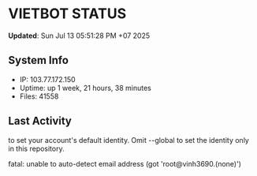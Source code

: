 # VIETBOT STATUS
**Updated**: Sun Jul 13 05:51:28 PM +07 2025

## System Info
- IP: 103.77.172.150
- Uptime: up 1 week, 21 hours, 38 minutes
- Files: 41558

## Last Activity

to set your account's default identity.
Omit --global to set the identity only in this repository.

fatal: unable to auto-detect email address (got 'root@vinh3690.(none)')
